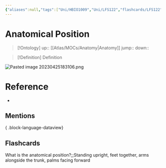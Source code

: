 ```yaml
---
{"aliases":null,"tags":["Uni/HBIO1009","Uni/LFS122","flashcards/LFS122"],"dg-publish":true,"permalink":"/cards/anatomical-position/","dgPassFrontmatter":true}
---
```


# Anatomical Position

> [!Ontology]
> up:: [[Atlas/MOCs/Anatomy\|Anatomy]]
> jump::
> down:: 

> [!Definition] Definition
> 

![Pasted image 20230425183106.png](/img/user/Extras/Images/Pasted%20image%2020230425183106.png)

# Reference
- 

## Mentions

{ .block-language-dataview}

## Flashcards

What is the anatomical position?;;Standing upright, feet together, arms alongside the trunk, palms facing forward
<!--SR:!2023-12-07,93,270-->